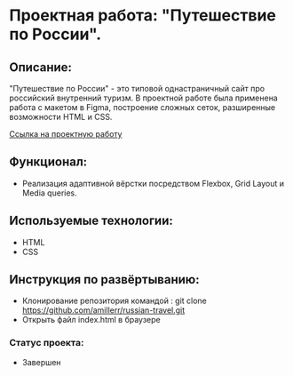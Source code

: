 # Проектная работа: "Путешествие по России". 

## Описание: 

"Путешествие по России" - это типовой однастраничный сайт про российский внутренний туризм. В проектной работе была применена работа с макетом в Figma, построение сложных сеток, разширенные возможности HTML и CSS. 

[Ссылка на проектную работу](https://amillerr.github.io/russian-travel/) 

## Функционал:

* Реализация адаптивной вёрстки посредством Flexbox, Grid Layout и Media queries.

## Используемые технологии:

* HTML
* CSS

## Инструкция по развёртыванию:

* Клонирование репозитория командой : git clone https://github.com/amillerr/russian-travel.git
* Открыть файл index.html в браузере

### Статус проекта:

* Завершен

